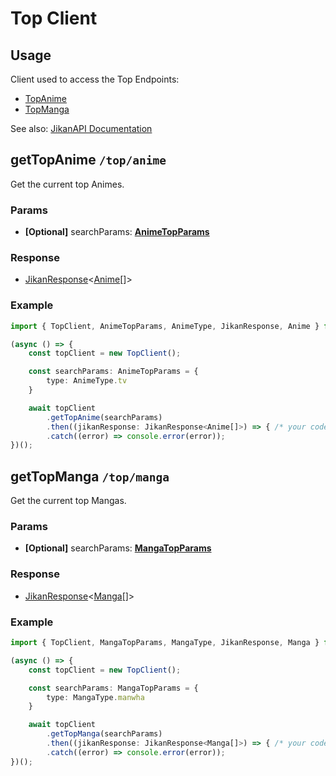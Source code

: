 # Top Client

## Usage

Client used to access the Top Endpoints:

- [TopAnime](https://docs.api.jikan.moe/#tag/top/operation/getTopAnime)
- [TopManga](https://docs.api.jikan.moe/#tag/top/operation/getTopManga)

See also: [JikanAPI Documentation](https://docs.api.jikan.moe/)


## getTopAnime `/top/anime`

Get the current top Animes.

### Params

- **[Optional]** searchParams: <a href="/typings/params#animetopparams">**AnimeTopParams**</a>

### Response

- <a href="/guides/client#client-response">JikanResponse</a><<a href="/typings/anime#anime">Anime</a>[]>

### Example

```ts
import { TopClient, AnimeTopParams, AnimeType, JikanResponse, Anime } from '@tutkli/jikan-ts';

(async () => {
    const topClient = new TopClient();

    const searchParams: AnimeTopParams = {
        type: AnimeType.tv
    }

    await topClient
        .getTopAnime(searchParams)
        .then((jikanResponse: JikanResponse<Anime[]>) => { /* your code */ })
        .catch((error) => console.error(error));
})();
```

<!-- ENDPOINT SPLIT MARKER -->

## getTopManga `/top/manga`

Get the current top Mangas.

### Params

- **[Optional]** searchParams: <a href="/typings/params#mangatopparams">**MangaTopParams**</a>

### Response

- <a href="/guides/client#client-response">JikanResponse</a><<a href="/typings/manga#manga">Manga</a>[]>

### Example

```ts
import { TopClient, MangaTopParams, MangaType, JikanResponse, Manga } from '@tutkli/jikan-ts';

(async () => {
    const topClient = new TopClient();

    const searchParams: MangaTopParams = {
        type: MangaType.manwha
    }

    await topClient
        .getTopManga(searchParams)
        .then((jikanResponse: JikanResponse<Manga[]>) => { /* your code */ })
        .catch((error) => console.error(error));
})();
```
